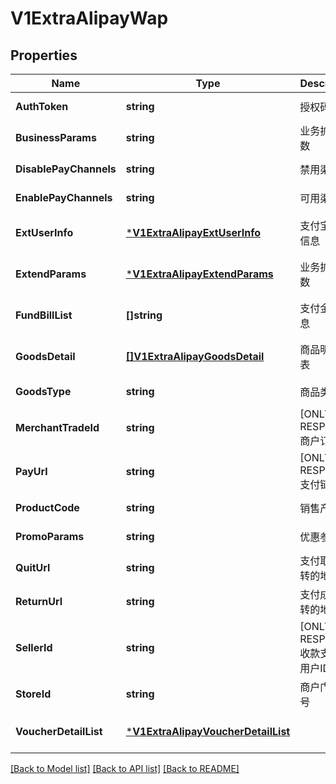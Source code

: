 # V1ExtraAlipayWap

## Properties
Name | Type | Description | Notes
------------ | ------------- | ------------- | -------------
**AuthToken** | **string** | 授权码 | [default to null]
**BusinessParams** | **string** | 业务扩展参数 | [default to null]
**DisablePayChannels** | **string** | 禁用渠道 | [default to null]
**EnablePayChannels** | **string** | 可用渠道 | [default to null]
**ExtUserInfo** | [***V1ExtraAlipayExtUserInfo**](v1ExtraAlipayExtUserInfo.md) | 支付宝用户信息 | [optional] [default to null]
**ExtendParams** | [***V1ExtraAlipayExtendParams**](v1ExtraAlipayExtendParams.md) | 业务扩展参数 | [optional] [default to null]
**FundBillList** | **[]string** | 支付金额信息 | [optional] [default to null]
**GoodsDetail** | [**[]V1ExtraAlipayGoodsDetail**](v1ExtraAlipayGoodsDetail.md) | 商品明细列表 | [optional] [default to null]
**GoodsType** | **string** | 商品类型 | [default to null]
**MerchantTradeId** | **string** | [ONLY IN RESPONSE] 商户订单号 | [default to null]
**PayUrl** | **string** | [ONLY IN RESPONSE] 支付链接 | [default to null]
**ProductCode** | **string** | 销售产品码 | [default to null]
**PromoParams** | **string** | 优惠参数 | [default to null]
**QuitUrl** | **string** | 支付取消跳转的地址 | [default to null]
**ReturnUrl** | **string** | 支付成功跳转的地址 | [default to null]
**SellerId** | **string** | [ONLY IN RESPONSE] 收款支付宝用户ID | [default to null]
**StoreId** | **string** | 商户门店编号 | [default to null]
**VoucherDetailList** | [***V1ExtraAlipayVoucherDetailList**](v1ExtraAlipayVoucherDetailList.md) |  | [optional] [default to null]

[[Back to Model list]](../README.md#documentation-for-models) [[Back to API list]](../README.md#documentation-for-api-endpoints) [[Back to README]](../README.md)


